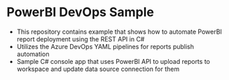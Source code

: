 # PowerBI DevOps Sample 

 
* This repository contains example that shows how to automate PowerBI report deployment using the REST API in C# 
* Utilizes the Azure DevOps YAML pipelines for reports publish automation
* Sample C# console app that uses PowerBI API to upload reports to workspace and update data source connection for them


